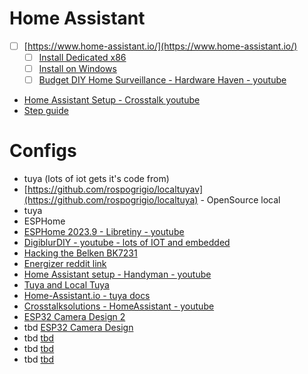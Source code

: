 # Home Assistant
- [ ] [https://www.home-assistant.io/](https://www.home-assistant.io/)
	- [ ] [Install Dedicated x86](https://www.home-assistant.io/installation/generic-x86-64)
	- [ ] [Install on Windows](https://www.home-assistant.io/installation/windows)
	- [ ] [Budget DIY Home Surveillance - Hardware Haven - youtube](https://www.youtube.com/watch?v=6ahtCpIoWU4)
- [Home Assistant Setup - Crosstalk youtube](https://youtu.be/Y38qRYYAwAI)
- [Step guide](https://www.crosstalksolutions.com/home-assistant-the-ultimate-setup-guide-a-step-by-step-tutorial/)

# Configs
- tuya (lots of iot gets it's code from)
- [https://github.com/rospogrigio/localtuyav](https://github.com/rospogrigio/localtuya) - OpenSource local
- tuya
- ESPHome
- [ESPHome 2023.9 - Libretiny - youtube](https://www.youtube.com/watch?v=zDXL1BMPhcA)
- [DigiblurDIY - youtube - lots of IOT and embedded](https://www.youtube.com/@digiblurDIY/videos)
- [Hacking the Belken BK7231](https://www.youtube.com/watch?v=t0o8nMbqOSA)
- [Energizer reddit link](https://www.reddit.com/r/smarthome/comments/17h9nq5/never_buy_energizer_smart_bulbs/)
- [Home Assistant setup - Handyman - youtube](https://www.youtube.com/watch?v=xOLj4FOY-QI)
- [Tuya and Local Tuya](https://community.home-assistant.io/t/use-tuya-or-local-tuya/545718)
- [Home-Assistant.io - tuya docs](https://www.home-assistant.io/integrations/tuya/)
- [Crosstalksolutions - HomeAssistant - youtube](https://www.crosstalksolutions.com/home-assistant-the-ultimate-setup-guide-a-step-by-step-tutorial/)
- [ESP32 Camera Design 2](https://www.youtube.com/watch?v=Ul0h5Maeoeg)
- tbd [ESP32 Camera Design](https://www.youtube.com/watch?v=k_PJLkfqDuI)
- tbd [tbd](tbd)
- tbd [tbd](tbd)
- tbd [tbd](tbd)
